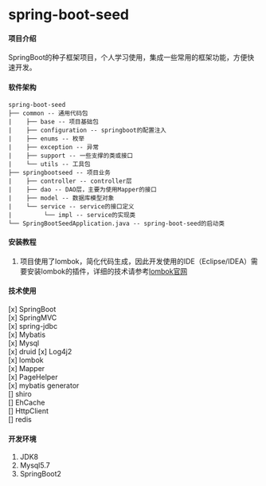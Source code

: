 # spring-boot-seed

#### 项目介绍
SpringBoot的种子框架项目，个人学习使用，集成一些常用的框架功能，方便快速开发。

#### 软件架构
```
spring-boot-seed  
├── common -- 通用代码包  
|    ├── base -- 项目基础包  
|    ├── configuration -- springboot的配置注入  
|    ├── enums -- 枚举  
|    ├── exception -- 异常  
|    ├── support -- 一些支撑的类或接口  
|    └── utils -- 工具包  
├── springbootseed -- 项目业务  
|    ├── controller -- controller层  
|    ├── dao -- DAO层，主要为使用Mapper的接口  
|    ├── model -- 数据库模型对象  
|    └── service -- service的接口定义  
|         └── impl -- service的实现类  
└── SpringBootSeedApplication.java -- spring-boot-seed的启动类  
```

#### 安装教程

1. 项目使用了lombok，简化代码生成，因此开发使用的IDE（Eclipse/IDEA）需要安装lombok的插件，详细的技术请参考[lombok官网](https://www.projectlombok.org/ "lombok")

#### 技术使用

[x] SpringBoot  
[x] SpringMVC  
[x] spring-jdbc  
[x] Mybatis  
[x] Mysql  
[x] druid 
[x] Log4j2  
[x] lombok  
[x] Mapper  
[x] PageHelper  
[x] mybatis generator  
[] shiro  
[] EhCache  
[] HttpClient  
[] redis  

#### 开发环境

1. JDK8
2. Mysql5.7
3. SpringBoot2
